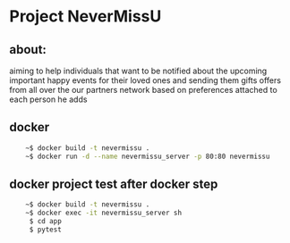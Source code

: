 # Project NeverMissU
## about: 
aiming to help individuals that want to be notified about  the upcoming important happy events for their loved ones and sending them gifts offers from all over the our partners network based on preferences attached to each person he adds


## docker
```bash
    ~$ docker build -t nevermissu .
    ~$ docker run -d --name nevermissu_server -p 80:80 nevermissu
```

## docker project test after docker step
```bash
    ~$ docker build -t nevermissu .
    ~$ docker exec -it nevermissu_server sh
     $ cd app
     $ pytest
```